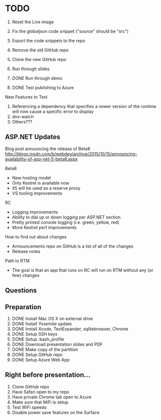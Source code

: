 
# TODO

1. Reset the Live image
1. Fix the globaljson code snippet ("source" should be "src")
1. Export the code snippets to the repo
1. Remove the old GitHub repo
1. Clone the new GitHub repo

1. Run through slides
1. DONE Run through demo
1. DONE Test publishing to Azure

New Features to Test

1. Referencing a dependency that specifies a newer version of the runtime will
now cause a specific error to display
1. dnx-watch
1. Others???

## ASP.NET Updates

Blog post announcing the release of Beta8
	http://blogs.msdn.com/b/webdev/archive/2015/10/15/announcing-availability-of-asp-net-5-beta8.aspx

Beta8

* New hosting model
* Only Kestrel is available now
* IIS will be used as a reserve proxy
* VS tooling improvements

RC

* Logging improvements
* Ability to dial up or down logging per ASP.NET section
* Pretty printed console logging (i.e. green, yellow, red)
* More Kestrel perf improvements

How to find out about changes

* Announcements repo on GitHub is a list of all of the changes
* Release notes

Path to RTM

* The goal is that an app that runs on RC will run on RTM without any (or few) changes

## Questions

## Preparation

1. DONE Install Mac OS X on external drive
1. DONE Install Yosemite update
1. DONE Install Xcode, TextExpander, sqlitebrowser, Chrome
1. DONE Setup SSH keys
1. DONE Setup .bash_profile
1. DONE Download presentation slides and PDF
1. DONE Make copy of the partition
1. DONE Setup GitHub repo
1. DONE Setup Azure Web App

## Right before presentation...

1. Clone GitHub repo
1. Have Safari open to my repo
1. Have private Chrome tab open to Azure
1. Make sure that MiFi is setup
1. Test WiFi speeds
1. Disable power save features on the Surface

